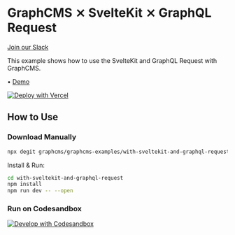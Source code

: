 # GraphCMS ⨯ SvelteKit ⨯ GraphQL Request

[Join our Slack](https://slack.graphcms.com)

This example shows how to use the SvelteKit and GraphQL Request with
GraphCMS.

• [Demo](https://with-sveltekit-and-graphql-request.vercel.app/)

[![Deploy with Vercel](https://vercel.com/button)](https://vercel.com/import/project?template=https://github.com/GraphCMS/graphcms-examples/tree/master/with-sveltekit-and-graphql-request)

## How to Use

### Download Manually

```bash
npx degit graphcms/graphcms-examples/with-sveltekit-and-graphql-request
```

Install & Run:

```bash
cd with-sveltekit-and-graphql-request
npm install
npm run dev -- --open
```

### Run on Codesandbox

[![Develop with Codesandbox](https://codesandbox.io/static/img/play-codesandbox.svg)](https://codesandbox.io/s/github/GraphCMS/graphcms-examples/tree/master/with-sveltekit-and-graphql-request)
